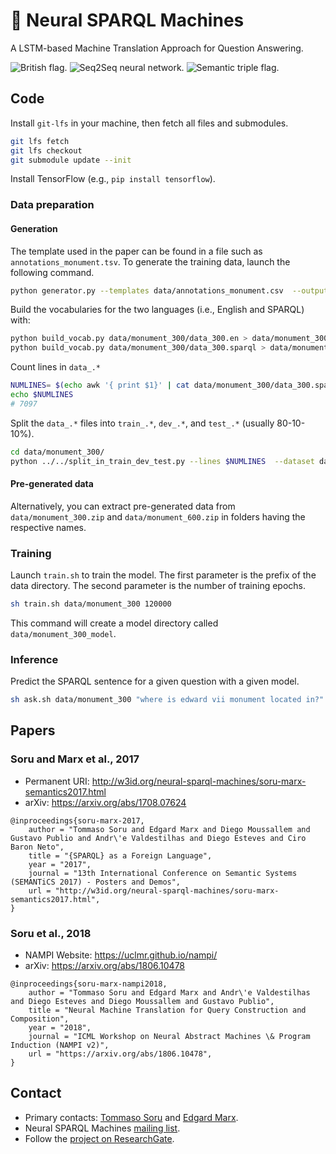 # 🤖 Neural SPARQL Machines
A LSTM-based Machine Translation Approach for Question Answering.

![British flag.](http://www.liberai.org/img/flag-uk-160px.png "English")
![Seq2Seq neural network.](http://www.liberai.org/img/seq2seq-webexport-160px.png "seq2seq")
![Semantic triple flag.](http://www.liberai.org/img/flag-sparql-160px.png "SPARQL")

## Code

Install `git-lfs` in your machine, then fetch all files and submodules.

```bash
git lfs fetch
git lfs checkout
git submodule update --init
```

Install TensorFlow (e.g., `pip install tensorflow`).

### Data preparation

#### Generation 

The template used in the paper can be found in a file such as `annotations_monument.tsv`. To generate the training data, launch the following command.

```bash
python generator.py --templates data/annotations_monument.csv  --output data/monument_300
```

Build the vocabularies for the two languages (i.e., English and SPARQL) with:

```bash
python build_vocab.py data/monument_300/data_300.en > data/monument_300/vocab.en
python build_vocab.py data/monument_300/data_300.sparql > data/monument_300/vocab.sparql
```

Count lines in `data_.*`
```bash
NUMLINES= $(echo awk '{ print $1}' | cat data/monument_300/data_300.sparql |  wc -l)
echo $NUMLINES
# 7097
```

Split the `data_.*` files into `train_.*`, `dev_.*`, and `test_.*` (usually 80-10-10%).
```bash
cd data/monument_300/
python ../../split_in_train_dev_test.py --lines $NUMLINES  --dataset data.sparql
```

#### Pre-generated data

Alternatively, you can extract pre-generated data from `data/monument_300.zip` and `data/monument_600.zip` in folders having the respective names.

### Training

Launch `train.sh` to train the model. The first parameter is the prefix of the data directory. The second parameter is the number of training epochs.

```bash
sh train.sh data/monument_300 120000
```

This command will create a model directory called `data/monument_300_model`.

### Inference

Predict the SPARQL sentence for a given question with a given model.

```bash
sh ask.sh data/monument_300 "where is edward vii monument located in?"
```

## Papers

### Soru and Marx et al., 2017

* Permanent URI: http://w3id.org/neural-sparql-machines/soru-marx-semantics2017.html
* arXiv: https://arxiv.org/abs/1708.07624

```
@inproceedings{soru-marx-2017,
    author = "Tommaso Soru and Edgard Marx and Diego Moussallem and Gustavo Publio and Andr\'e Valdestilhas and Diego Esteves and Ciro Baron Neto",
    title = "{SPARQL} as a Foreign Language",
    year = "2017",
    journal = "13th International Conference on Semantic Systems (SEMANTiCS 2017) - Posters and Demos",
    url = "http://w3id.org/neural-sparql-machines/soru-marx-semantics2017.html",
}
```

### Soru et al., 2018

* NAMPI Website: https://uclmr.github.io/nampi/
* arXiv: https://arxiv.org/abs/1806.10478

```
@inproceedings{soru-marx-nampi2018,
    author = "Tommaso Soru and Edgard Marx and Andr\'e Valdestilhas and Diego Esteves and Diego Moussallem and Gustavo Publio",
    title = "Neural Machine Translation for Query Construction and Composition",
    year = "2018",
    journal = "ICML Workshop on Neural Abstract Machines \& Program Induction (NAMPI v2)",
    url = "https://arxiv.org/abs/1806.10478",
}
```

## Contact

* Primary contacts: [Tommaso Soru](http://tommaso-soru.it) and [Edgard Marx](http://emarx.org).
* Neural SPARQL Machines [mailing list](https://groups.google.com/forum/#!forum/neural-sparql-machines).
* Follow the [project on ResearchGate](https://www.researchgate.net/project/Neural-SPARQL-Machines).
